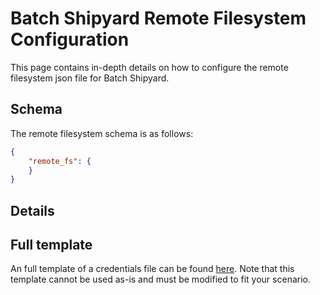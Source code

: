# Batch Shipyard Remote Filesystem Configuration
This page contains in-depth details on how to configure the remote filesystem
json file for Batch Shipyard.

## Schema
The remote filesystem schema is as follows:

```json
{
    "remote_fs": {
    }
}
```

## Details

## Full template
An full template of a credentials file can be found
[here](../config\_templates/fs.json). Note that this template cannot
be used as-is and must be modified to fit your scenario.
